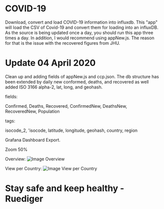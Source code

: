 # COVID-19
Download, convert and load COVID-19 information into influxdb.
This "app" will load the CSV of Covid-19 and convert them for loading into an influxDB.
As the source is being updated once a day, you should run this app three times a day.
In addition, I would recommend using appNew.js. The reason for that is the issue with the recovered figures from JHU.

# Update 04 April 2020
Clean up and adding fields of appNew.js and ccp.json. The db structure has been extended by daily new conformed, deaths, and recovered as well added ISO 3166 alpha-2, lat, long, and geohash.

fields:

  Confirmed, Deaths, Recovered, ConfirmedNew, DeathsNew, RecoveredNew, Population
  
tags:

  isocode_2, 'isocode, latitude, longitude, geohash, country, region
            

Grafana Dashboard Export.

Zoom 50%

Overview:
![Image Overview](https://raw.githubusercontent.com/smartcuc/COVID-19/master/Dashboards/Overview.PNG)

View per Country:
![Image View per Country](https://github.com/smartcuc/COVID-19/blob/master/Dashboards/Per_Country.PNG)

# Stay safe and keep healthy - Ruediger
